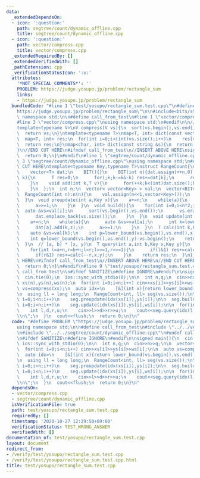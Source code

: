 ```yaml
---
data:
  _extendedDependsOn:
  - icon: ':question:'
    path: segtree/count/dynamic_offline.cpp
    title: segtree/count/dynamic_offline.cpp
  - icon: ':question:'
    path: vector/compress.cpp
    title: vector/compress.cpp
  _extendedRequiredBy: []
  _extendedVerifiedWith: []
  _pathExtension: cpp
  _verificationStatusIcon: ':x:'
  attributes:
    '*NOT_SPECIAL_COMMENTS*': ''
    PROBLEM: https://judge.yosupo.jp/problem/rectangle_sum
    links:
    - https://judge.yosupo.jp/problem/rectangle_sum
  bundledCode: "#line 1 \"test/yosupo/rectangle_sum.test.cpp\"\n#define PROBLEM \"\
    https://judge.yosupo.jp/problem/rectangle_sum\"\n\n#include<bits/stdc++.h>\nusing\
    \ namespace std;\n\n#define call_from_test\n#line 1 \"vector/compress.cpp\"\n\n\
    #line 3 \"vector/compress.cpp\"\nusing namespace std;\n#endif\n\n//BEGIN CUT HERE\n\
    template<typename V>\nV compress(V vs){\n  sort(vs.begin(),vs.end());\n  vs.erase(unique(vs.begin(),vs.end()),vs.end());\n\
    \  return vs;\n}\ntemplate<typename T>\nmap<T, int> dict(const vector<T> &vs){\n\
    \  map<T, int> res;\n  for(int i=0;i<(int)vs.size();i++)\n    res[vs[i]]=i;\n\
    \  return res;\n}\nmap<char, int> dict(const string &s){\n  return dict(vector<char>(s.begin(),s.end()));\n\
    }\n//END CUT HERE\n#ifndef call_from_test\n//INSERT ABOVE HERE\nsigned main(){\n\
    \  return 0;\n}\n#endif\n#line 1 \"segtree/count/dynamic_offline.cpp\"\n\n#line\
    \ 3 \"segtree/count/dynamic_offline.cpp\"\nusing namespace std;\n#endif\n//BEGIN\
    \ CUT HERE\ntemplate<typename Key,typename T>\nstruct RangeCount{\n  struct BIT{\n\
    \    vector<T> dat;\n    BIT(){}\n    BIT(int n){dat.assign(++n,0);}\n    T sum(int\
    \ k){\n      T res=0;\n      for(;k;k-=k&-k) res+=dat[k];\n      return res;\n\
    \    }\n    void add(int k,T v){\n      for(++k;k<(int)dat.size();k+=k&-k) dat[k]+=v;\n\
    \    }\n  };\n  int n;\n  vector< vector<Key> > val;\n  vector<BIT> dat;\n  RangeCount(){}\n\
    \  RangeCount(int n):n(n){\n    val.assign(n<<1,vector<Key>());\n    dat.reserve(n<<1);\n\
    \  }\n  void preupdate(int a,Key x){\n    a+=n;\n    while(a){\n      val[a].emplace_back(x);\n\
    \      a>>=1;\n    }\n  }\n  void build(){\n    for(int i=0;i<n*2;i++){\n    \
    \  auto &vs=val[i];\n      sort(vs.begin(),vs.end());\n      vs.erase(unique(vs.begin(),vs.end()),vs.end());\n\
    \      dat.emplace_back(vs.size());\n    }\n  }\n  void update(int a,Key x,T z){\n\
    \    a+=n;\n    while(a){\n      auto &vs=val[a];\n      int k=lower_bound(vs.begin(),vs.end(),x)-vs.begin();\n\
    \      dat[a].add(k,z);\n      a>>=1;\n    }\n  }\n  T calc(int k,Key x,Key y){\n\
    \    auto &vs=val[k];\n    int p=lower_bound(vs.begin(),vs.end(),x)-vs.begin();\n\
    \    int q=lower_bound(vs.begin(),vs.end(),y)-vs.begin();\n    return dat[k].sum(q)-dat[k].sum(p);\n\
    \  }\n  // [a, b) * [x, y)\n  T query(int a,int b,Key x,Key y){\n    T res=0;\n\
    \    for(int l=a+n,r=b+n;l<r;l>>=1,r>>=1){\n      if(l&1) res+=calc(l++,x,y);\n\
    \      if(r&1) res+=calc(--r,x,y);\n    }\n    return res;\n  }\n};\n//END CUT\
    \ HERE\n#ifndef call_from_test\n//INSERT ABOVE HERE\n//END CUT HERE\nsigned main(){\n\
    \  return 0;\n}\n#endif\n#line 9 \"test/yosupo/rectangle_sum.test.cpp\"\n#undef\
    \ call_from_test\n\n#ifdef SANITIZE\n#define IGNORE\n#endif\n\nsigned main(){\n\
    \  cin.tie(0);\n  ios::sync_with_stdio(0);\n\n  int n,q;\n  cin>>n>>q;\n\n  vector<int>\
    \ xs(n),ys(n),ws(n);\n  for(int i=0;i<n;i++) cin>>xs[i]>>ys[i]>>ws[i];\n\n  auto\
    \ vs=compress(xs);\n  auto idx=\n    [&](int x){return lower_bound(vs.begin(),vs.end(),x)-vs.begin();};\n\
    \n  using ll = long long;\n  RangeCount<int, ll> seg(vs.size());\n\n  for(int\
    \ i=0;i<n;i++)\n    seg.preupdate(idx(xs[i]),ys[i]);\n\n  seg.build();\n\n  for(int\
    \ i=0;i<n;i++)\n    seg.update(idx(xs[i]),ys[i],ws[i]);\n\n  for(int i=0;i<q;i++){\n\
    \    int l,d,r,u;\n    cin>>l>>d>>r>>u;\n    cout<<seg.query(idx(l),idx(r),d,u)<<\"\
    \\n\";\n  }\n  cout<<flush;\n  return 0;\n}\n"
  code: "#define PROBLEM \"https://judge.yosupo.jp/problem/rectangle_sum\"\n\n#include<bits/stdc++.h>\n\
    using namespace std;\n\n#define call_from_test\n#include \"../../vector/compress.cpp\"\
    \n#include \"../../segtree/count/dynamic_offline.cpp\"\n#undef call_from_test\n\
    \n#ifdef SANITIZE\n#define IGNORE\n#endif\n\nsigned main(){\n  cin.tie(0);\n \
    \ ios::sync_with_stdio(0);\n\n  int n,q;\n  cin>>n>>q;\n\n  vector<int> xs(n),ys(n),ws(n);\n\
    \  for(int i=0;i<n;i++) cin>>xs[i]>>ys[i]>>ws[i];\n\n  auto vs=compress(xs);\n\
    \  auto idx=\n    [&](int x){return lower_bound(vs.begin(),vs.end(),x)-vs.begin();};\n\
    \n  using ll = long long;\n  RangeCount<int, ll> seg(vs.size());\n\n  for(int\
    \ i=0;i<n;i++)\n    seg.preupdate(idx(xs[i]),ys[i]);\n\n  seg.build();\n\n  for(int\
    \ i=0;i<n;i++)\n    seg.update(idx(xs[i]),ys[i],ws[i]);\n\n  for(int i=0;i<q;i++){\n\
    \    int l,d,r,u;\n    cin>>l>>d>>r>>u;\n    cout<<seg.query(idx(l),idx(r),d,u)<<\"\
    \\n\";\n  }\n  cout<<flush;\n  return 0;\n}\n"
  dependsOn:
  - vector/compress.cpp
  - segtree/count/dynamic_offline.cpp
  isVerificationFile: true
  path: test/yosupo/rectangle_sum.test.cpp
  requiredBy: []
  timestamp: '2020-10-27 12:29:50+09:00'
  verificationStatus: TEST_WRONG_ANSWER
  verifiedWith: []
documentation_of: test/yosupo/rectangle_sum.test.cpp
layout: document
redirect_from:
- /verify/test/yosupo/rectangle_sum.test.cpp
- /verify/test/yosupo/rectangle_sum.test.cpp.html
title: test/yosupo/rectangle_sum.test.cpp
---
```

